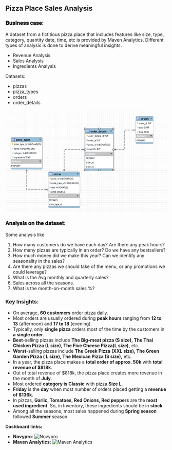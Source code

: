 ## Pizza Place Sales Analysis

### 𝐁𝐮𝐬𝐢𝐧𝐞𝐬𝐬 𝐜𝐚𝐬𝐞:

A dataset from a fictitious pizza place that includes features like size, type, category, quantity date, time, etc is provided by Maven Analytics. 
Different types of analysis is done to derive meaningful insights.

- Revenue Analysis
- Sales Analysis
- Ingredients Analysis

Datasets:
- pizzas
- pizza_types
- orders
- order_details

![ER Diagram](../Pizza%20Sales%20Place/final%20dashboard_with_queries/imgs/er_diagram.jpg)

### 𝐀𝐧𝐚𝐥𝐲𝐬𝐢𝐬 𝐨𝐧 𝐭𝐡𝐞 𝐝𝐚𝐭𝐚𝐬𝐞𝐭:

Some analysis like 
1. How many customers do we have each day? Are there any peak hours?
2. How many pizzas are typically in an order? Do we have any bestsellers?
3. How much money did we make this year? Can we identify any seasonality in the sales?
4. Are there any pizzas we should take of the menu, or any promotions we could leverage?
5. What is the Avg monthly and quarterly sales?
6. Sales across all the seasons.
7. What is the month-on-month sales %?

### **Key Insights**:
- On average, **60 customers** order pizza daily.
- Most orders are usually ordered during **peak hours** ranging from **12 to 13** (afternoon) and **17 to 18** (evening).
- Typically, only **single pizza** orders most of the time by the customers in **a single order**.
- **Best**-selling pizzas include **The Big-meat pizza (S size), The Thai Chicken Pizza (L size), The Five Cheese Pizza(L size),** etc.
- **Worst**-selling pizzas include **The Greek Pizza (XXL size), The Green Garden Pizza ( L size), The Mexican Pizza (S size),** etc.
- In a year, the pizza place makes a **total order of approx. 50k** with **total revenue of $818k**.
- Out of total revenue of $818k, the pizza place creates more revenue in the month of **July**.
- Most ordered **category is Classic** with pizza **Size L**.
- **Friday** is the **day** when most number of orders placed getting a **revenue of $136k**.
- In pizzas, **Garlic, Tomatoes, Red Onions, Red peppers** are the **most used ingredient**. So, in Inventory, these ingredients should be in **stock**.
- Among all the seasons, most sales happened during **Spring season** followed **Summer** season.

**Dashboard links:**

- **Novypro**: ![Novypro](https://www.novypro.com/project/pizza-sales)
- **Maven Analytics**: ![Maven Analytics](https://www.mavenanalytics.io/project/3031)
